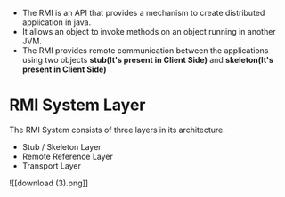 
- The RMI  is an API that provides a mechanism to create distributed application in java.
- It allows an object to invoke methods on an object running in another JVM.
- The RMI provides remote communication between the applications using two objects **stub(It's present in Client Side)** and **skeleton(It's present in Client Side)**


# RMI System Layer

The RMI System consists of three layers in its architecture.

- Stub / Skeleton Layer
- Remote Reference Layer
- Transport Layer

![[download (3).png]]